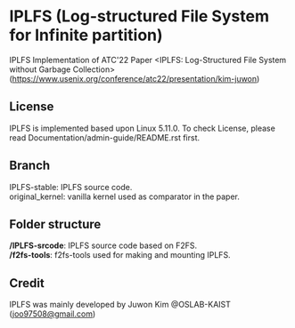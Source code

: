 # IPLFS (Log-structured File System for Infinite partition)
IPLFS Implementation of ATC'22 Paper <IPLFS: Log-Structured File System without Garbage Collection> (https://www.usenix.org/conference/atc22/presentation/kim-juwon)

## License
IPLFS is implemented based upon Linux 5.11.0. To check License, please read
Documentation/admin-guide/README.rst first.

## Branch
IPLFS-stable: IPLFS source code. \
original_kernel: vanilla kernel used as comparator in the paper. 

## Folder structure
**/IPLFS-srcode**: IPLFS source code based on F2FS.   
**/f2fs-tools**: f2fs-tools used for making and mounting IPLFS.

## Credit
IPLFS was mainly developed by Juwon Kim @OSLAB-KAIST (joo97508@gmail.com)
